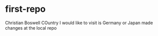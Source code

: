 # first-repo
Christian Boswell
COuntry I would like to visit is Germany or Japan
made changes at the local repo